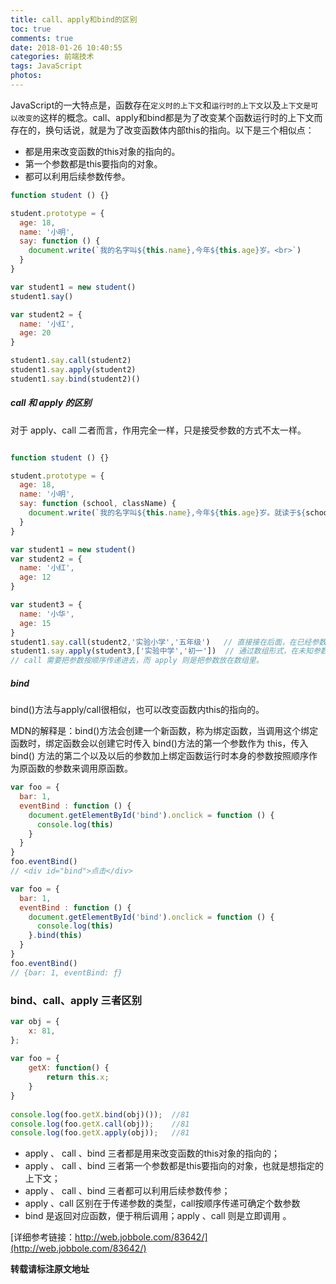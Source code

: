 ```yaml
---
title: call、apply和bind的区别
toc: true
comments: true
date: 2018-01-26 10:40:55
categories: 前端技术
tags: JavaScript
photos:
---
```


JavaScript的一大特点是，函数存在`定义时的上下文`和`运行时的上下文`以及`上下文是可以改变的`这样的概念。call、apply和bind都是为了改变某个函数运行时的上下文而存在的，换句话说，就是为了改变函数体内部this的指向。以下是三个相似点：

<!--more-->

* 都是用来改变函数的this对象的指向的。
* 第一个参数都是this要指向的对象。
* 都可以利用后续参数传参。

```js
function student () {}

student.prototype = {
  age: 18,
  name: '小明',
  say: function () {
    document.write(`我的名字叫${this.name},今年${this.age}岁。<br>`)
  }
}

var student1 = new student()
student1.say()

var student2 = {
  name: '小红',
  age: 20
}

student1.say.call(student2)
student1.say.apply(student2)
student1.say.bind(student2)()
```

##### call 和 apply 的区别

对于 apply、call 二者而言，作用完全一样，只是接受参数的方式不太一样。

```js

function student () {}

student.prototype = {
  age: 18,
  name: '小明',
  say: function (school, className) {
    document.write(`我的名字叫${this.name},今年${this.age}岁。就读于${school}${className}<br>`)
  }
}

var student1 = new student()
var student2 = {
  name: '小红',
  age: 12
}

var student3 = {
  name: '小华',
  age: 15
}
student1.say.call(student2,'实验小学','五年级')   // 直接接在后面，在已经参数数量的情况下使用
student1.say.apply(student3,['实验中学','初一'])  // 通过数组形式，在未知参数数量时，可通过push方式，为数组添加参数
// call 需要把参数按顺序传递进去，而 apply 则是把参数放在数组里。
```

##### bind

bind()方法与apply/call很相似，也可以改变函数内this的指向的。

MDN的解释是：bind()方法会创建一个新函数，称为绑定函数，当调用这个绑定函数时，绑定函数会以创建它时传入 bind()方法的第一个参数作为 this，传入 bind() 方法的第二个以及以后的参数加上绑定函数运行时本身的参数按照顺序作为原函数的参数来调用原函数。

```js
var foo = {
  bar: 1,
  eventBind : function () {
    document.getElementById('bind').onclick = function () {
      console.log(this)
    }
  }
}
foo.eventBind() 
// <div id="bind">点击</div>

var foo = {
  bar: 1,
  eventBind : function () {
    document.getElementById('bind').onclick = function () {
      console.log(this)
    }.bind(this)
  }
}
foo.eventBind() 
// {bar: 1, eventBind: ƒ}
```

### bind、call、apply 三者区别

```js
var obj = {
    x: 81,
};
 
var foo = {
    getX: function() {
        return this.x;
    }
}
 
console.log(foo.getX.bind(obj)());  //81
console.log(foo.getX.call(obj));    //81
console.log(foo.getX.apply(obj));   //81
```

* apply 、 call 、bind 三者都是用来改变函数的this对象的指向的；
* apply 、 call 、bind 三者第一个参数都是this要指向的对象，也就是想指定的上下文；
* apply 、 call 、bind 三者都可以利用后续参数传参；
* apply 、call 区别在于传递参数的类型，call按顺序传递可确定个数参数
* bind 是返回对应函数，便于稍后调用；apply 、call 则是立即调用 。

[详细参考链接：http://web.jobbole.com/83642/](http://web.jobbole.com/83642/)

**转载请标注原文地址**

